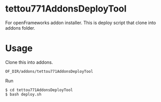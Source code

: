 # tettou771AddonsDeployTool

For openFrameworks addon installer.
This is deploy script that clone into addons folder.

# Usage

Clone this into addons.

```
OF_DIR/addons/tettou771AddonsDeployTool
```

Run

```
$ cd tettou771AddonsDeployTool
$ bash deploy.sh
``` 

